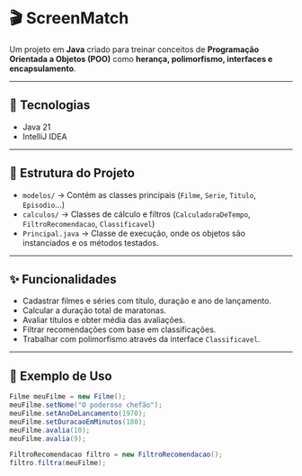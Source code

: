 # 🎬 ScreenMatch

Um projeto em **Java** criado para treinar conceitos de **Programação Orientada a Objetos (POO)** como **herança, polimorfismo, interfaces e encapsulamento**.

---

## 🚀 Tecnologias
- Java 21
- IntelliJ IDEA

---

## 📂 Estrutura do Projeto
- `modelos/` → Contém as classes principais (`Filme`, `Serie`, `Titulo`, `Episodio`...)
- `calculos/` → Classes de cálculo e filtros (`CalculadoraDeTempo`, `FiltroRecomendacao`, `Classificavel`)
- `Principal.java` → Classe de execução, onde os objetos são instanciados e os métodos testados.

---

## ✨ Funcionalidades
- Cadastrar filmes e séries com título, duração e ano de lançamento.
- Calcular a duração total de maratonas.
- Avaliar títulos e obter média das avaliações.
- Filtrar recomendações com base em classificações.
- Trabalhar com polimorfismo através da interface `Classificavel`.

---

## 📸 Exemplo de Uso
```java
Filme meuFilme = new Filme();
meuFilme.setNome("O poderoso chefão");
meuFilme.setAnoDeLancamento(1970);
meuFilme.setDuracaoEmMinutos(180);
meuFilme.avalia(10);
meuFilme.avalia(9);

FiltroRecomendacao filtro = new FiltroRecomendacao();
filtro.filtra(meuFilme);